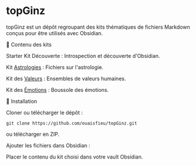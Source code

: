# topGinz

topGinz est un dépôt regroupant des kits thématiques de fichiers Markdown conçus pour être utilisés avec Obsidian.

📌 Contenu des kits

Starter Kit Découverte : Introspection et découverte d'Obsidian.

Kit [Astrologies](https://github.com/ouaisfieu/topGinz/blob/main/Astro.zip) : Fichiers sur l'astrologie.

Kit des [Valeurs](https://github.com/ouaisfieu/topGinz/blob/main/Valeurs.zip) : Ensembles de valeurs humaines.

Kit des [Émotions](https://github.com/ouaisfieu/topGinz/blob/main/%C3%89motions.zip) : Boussole des émotions.

🚀 Installation

Cloner ou télécharger le dépôt :

```
git clone https://github.com/ouaisfieu/topGinz.git
```

ou télécharger en ZIP.

Ajouter les fichiers dans Obsidian :

Placer le contenu du kit choisi dans votre vault Obsidian.

